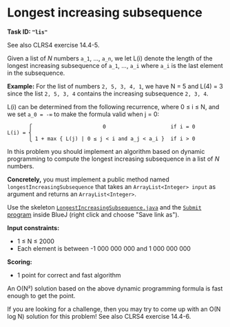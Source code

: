 Longest increasing subsequence
==============================

**Task ID: `"lis"`**

See also CLRS4 exercise 14.4-5.

Given a list of *N* numbers `a_1`, ..., `a_n`,
we let L(i) denote the length of the longest increasing subsequence of `a_1`, ..., `a_i`
where `a_i` is the last element in the subsequence.

**Example:** For the list of numbers `2, 5, 3, 4, 1`, we have N = 5 and L(4) = 3 since the list `2, 5, 3, 4` contains the increasing subsequence `2, 3, 4`.

L(i) can be determined from the following recurrence, where 0 ≤ i ≤ N,
and we set `a_0 = -∞` to make the formula valid when j = 0:

```
       ⎧                       0                     if i = 0
L(i) = ⎨
       ⎩ 1 + max { L(j) | 0 ≤ j < i and a_j < a_i }  if i > 0
```

In this problem you should implement an algorithm based on dynamic programming
to compute the longest increasing subsequence in a list of *N* numbers.

**Concretely,** you must implement a public method named
`longestIncreasingSubsequence` that takes an `ArrayList<Integer> input` as argument
and returns an `ArrayList<Integer>`.

Use the skeleton
<a href="https://github.com/Mortal/csaudk-submitj/raw/master/tasks/lis/LongestIncreasingSubsequence.java">
`LongestIncreasingSubsequence.java`</a>
and the
<a href="https://github.com/Mortal/csaudk-submitj/raw/master/Submit.java">
`Submit` program</a>
inside BlueJ (right click and choose "Save link as").

**Input constraints:**

  * 1 ≤ N ≤ 2000
  * Each element is between -1 000 000 000 and 1 000 000 000

**Scoring:**

  * 1 point for correct and fast algorithm

An O(N²) solution based on the above dynamic programming formula is fast enough to get the point.

If you are looking for a challenge, then you may try to come up with an
O(N log N) solution for this problem!
See also CLRS4 exercise 14.4-6.
